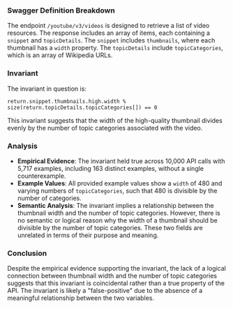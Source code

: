 ### Swagger Definition Breakdown

The endpoint `/youtube/v3/videos` is designed to retrieve a list of video resources. The response includes an array of items, each containing a `snippet` and `topicDetails`. The `snippet` includes `thumbnails`, where each thumbnail has a `width` property. The `topicDetails` include `topicCategories`, which is an array of Wikipedia URLs.

### Invariant

The invariant in question is:

```
return.snippet.thumbnails.high.width % size(return.topicDetails.topicCategories[]) == 0
```

This invariant suggests that the width of the high-quality thumbnail divides evenly by the number of topic categories associated with the video.

### Analysis

- **Empirical Evidence**: The invariant held true across 10,000 API calls with 5,717 examples, including 163 distinct examples, without a single counterexample.
- **Example Values**: All provided example values show a `width` of 480 and varying numbers of `topicCategories`, such that 480 is divisible by the number of categories.
- **Semantic Analysis**: The invariant implies a relationship between the thumbnail width and the number of topic categories. However, there is no semantic or logical reason why the width of a thumbnail should be divisible by the number of topic categories. These two fields are unrelated in terms of their purpose and meaning.

### Conclusion

Despite the empirical evidence supporting the invariant, the lack of a logical connection between thumbnail width and the number of topic categories suggests that this invariant is coincidental rather than a true property of the API. The invariant is likely a "false-positive" due to the absence of a meaningful relationship between the two variables.
